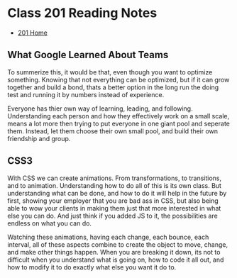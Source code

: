 # Class 201 Reading Notes

* [201 Home](https://fadnesscharlie.github.io/reading-notes/201/)

## What Google Learned About Teams

To summerize this, it would be that, even though you want to optimize something. Knowing that not everything can be optimized, but if it can grow together and build a bond, thats a better option in the long run the doing test and running it by numbers instead of experience.

Everyone has thier own way of learning, leading, and following. Understanding each person and how they effectively work on a small scale, means a lot more then trying to put everyone in one giant pool and seperate them. Instead, let them choose their own small pool, and build their own friendship and group.

## CSS3

With CSS we can create animations. From transformations, to transitions, and to animation. Understanding how to do all of this is its own class. But understanding what can be done, and how to do it will help in the future by first, showing your employer that you are bad ass in CSS, but also being able to wow your clients in making them just that more interested in what else you can do. And just think if you added JS to it, the possibilities are endless on what you can do.

Watching these animations, having each change, each bounce, each interval, all of these aspects combine to create the object to move, change, and make other things happen. When you are breaking it down, its not to difficult when you understand what is going on, how to code it all out, and how to modify it to do exactly what else you want it do to.
